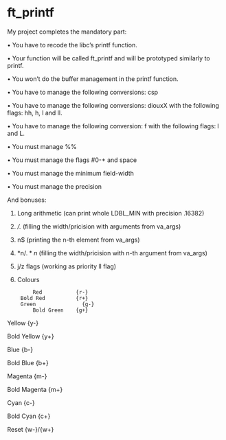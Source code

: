 # ft_printf

My project completes the mandatory part:

• You have to recode the libc’s printf function.

• Your function will be called ft_printf and will be prototyped similarly to printf.

• You won’t do the buffer management in the printf function.

• You have to manage the following conversions: csp

• You have to manage the following conversions: diouxX with the following flags: hh, h, l and ll.

• You have to manage the following conversion: f with the following flags: l and L.

• You must manage %%

• You must manage the flags #0-+ and space

• You must manage the minimum field-width

• You must manage the precision

And bonuses:

1) Long arithmetic (can print whole LDBL_MIN with precision .16382)

2) */.* (filling the width/pricision with arguments from va_args)

3) n$ (printing the n-th element from va_args)

4) *n$/.*n$ (filling the width/pricision with n-th argument from va_args)

5) j/z flags (working as priority ll flag)

6) Colours

			Red           {r-}
  		Bold Red		  {r+}
  		Green			    {g-}
			Bold Green	  {g+}
 
  Yellow			  {y-}
  
  Bold Yellow	  {y+}
  
  Blue			    {b-}
  
  Bold Blue		  {b+}
  
  Magenta			  {m-}
  
  Bold Magenta  {m+}
  
  Cyan			    {c-}
  
  Bold Cyan		  {c+}
  
  Reset			    {w-}/{w+}  
